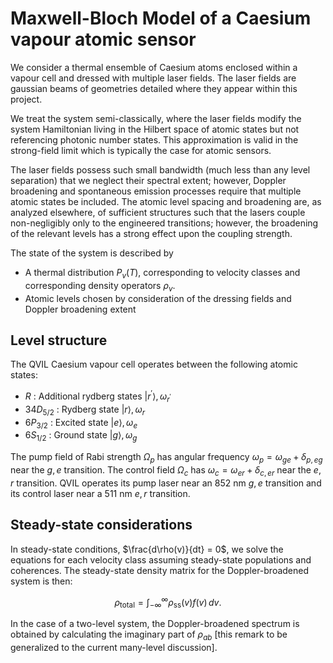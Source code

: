 # Maxwell-Bloch Model of a Caesium vapour atomic sensor

We consider a thermal ensemble of Caesium atoms enclosed within a vapour cell and dressed with multiple laser fields. The laser fields are gaussian beams of geometries detailed where they appear within this project.

We treat the system semi-classically, where the laser fields modify the system Hamiltonian living in the Hilbert space of atomic states but not referencing photonic number states. This approximation is valid in the strong-field limit which is typically the case for atomic sensors.

The laser fields possess such small bandwidth (much less than any level separation) that we neglect their spectral extent; however, Doppler broadening and spontaneous emission processes require that multiple atomic states be included. The atomic level spacing and broadening are, as analyzed elsewhere, of sufficient structures such that the lasers couple non-negligibly only to the engineered transitions; however, the broadening of the relevant levels has a strong effect upon the coupling strength.

The state of the system is described by
+ A thermal distribution $P_v(T)$, corresponding to velocity classes and corresponding density operators $\rho_v$.
+ Atomic levels chosen by consideration of the dressing fields and Doppler broadening extent

## Level structure

The QVIL Caesium vapour cell operates between the following atomic states:
+ $R$ : Additional rydberg states $|r^\prime\rangle, \omega_{r^\prime}$
+ $34D_{5/2}$ : Rydberg state $|r\rangle, \omega_r$
+ $6P_{3/2}$ : Excited state $|e\rangle, \omega_e$
+ $6S_{1/2}$ : Ground state $|g\rangle, \omega_g$

The pump field of Rabi strength $\Omega_p$ has angular frequency $\omega_p = \omega_{ge} + \delta_{p,eg}$ near the $g,e$ transition. The control field $\Omega_c$ has $\omega_c = \omega_{er} + \delta_{c,er}$ near the $e,r$ transition. QVIL operates its pump laser near an 852 nm $g,e$ transition and its control laser near a 511 nm $e,r$ transition.

## Steady-state considerations

In steady-state conditions, $\frac{d\rho(v)}{dt} = 0$, we solve the equations for each velocity class assuming steady-state populations and coherences. The steady-state density matrix for the Doppler-broadened system is then:

$$
\rho_{\text{total}} = \int_{-\infty}^{\infty} \rho_{\text{ss}}(v) f(v) \, dv.
$$

In the case of a two-level system, the Doppler-broadened spectrum is obtained by calculating the imaginary part of $\rho_{ab}$ [this remark to be generalized to the current many-level discussion].

